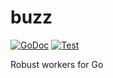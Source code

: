 # buzz

[![GoDoc][doc-img]][doc] [![Test][ci-img]][ci]

Robust workers for Go


[doc-img]: https://pkg.go.dev/badge/github.com/thenorthnate/buzz
[doc]: https://pkg.go.dev/github.com/thenorthnate/buzz
[ci-img]: https://github.com/thenorthnate/buzz/workflows/test/badge.svg
[ci]: https://github.com/thenorthnate/buzz/actions
